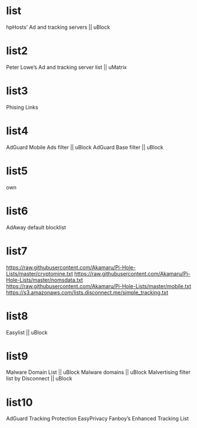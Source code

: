 # list
hpHosts’ Ad and tracking servers || uBlock
# list2
Peter Lowe’s Ad and tracking server list || uMatrix
# list3
Phising Links
# list4
AdGuard Mobile Ads filter || uBlock
AdGuard Base filter || uBlock
# list5
own
# list6
AdAway default blocklist
# list7
https://raw.githubusercontent.com/Akamaru/Pi-Hole-Lists/master/cryptomine.txt
https://raw.githubusercontent.com/Akamaru/Pi-Hole-Lists/master/nomsdata.txt
https://raw.githubusercontent.com/Akamaru/Pi-Hole-Lists/master/mobile.txt
https://s3.amazonaws.com/lists.disconnect.me/simple_tracking.txt
# list8
Easylist || uBlock
# list9
Malware Domain List || uBlock
Malware domains || uBlock
Malvertising filter list by Disconnect || uBlock
# list10
AdGuard Tracking Protection
EasyPrivacy
Fanboy’s Enhanced Tracking List
